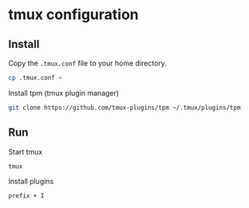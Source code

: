 # tmux configuration

## Install

Copy the `.tmux.conf` file to your home directory.

```sh
cp .tmux.conf ~
```

Install tpm (tmux plugin manager)

```sh
git clone https://github.com/tmux-plugins/tpm ~/.tmux/plugins/tpm
```

## Run

Start tmux

```sh
tmux
```

Install plugins

```
prefix + I
```
